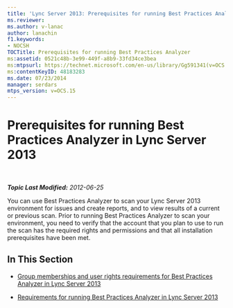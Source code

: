 ```yaml
---
title: 'Lync Server 2013: Prerequisites for running Best Practices Analyzer'
ms.reviewer: 
ms.author: v-lanac
author: lanachin
f1.keywords:
- NOCSH
TOCTitle: Prerequisites for running Best Practices Analyzer
ms:assetid: 0521c48b-3e99-449f-a8b9-33fd34ce3bea
ms:mtpsurl: https://technet.microsoft.com/en-us/library/Gg591341(v=OCS.15)
ms:contentKeyID: 48183283
ms.date: 07/23/2014
manager: serdars
mtps_version: v=OCS.15
---
```


# Prerequisites for running Best Practices Analyzer in Lync Server 2013

<div data-xmlns="http://www.w3.org/1999/xhtml">

<div class="topic" data-xmlns="http://www.w3.org/1999/xhtml" data-msxsl="urn:schemas-microsoft-com:xslt" data-cs="https://msdn.microsoft.com/">

<div data-asp="https://msdn2.microsoft.com/asp">



</div>

<div id="mainSection">

<div id="mainBody">

<span> </span>

_**Topic Last Modified:** 2012-06-25_

You can use Best Practices Analyzer to scan your Lync Server 2013 environment for issues and create reports, and to view results of a current or previous scan. Prior to running Best Practices Analyzer to scan your environment, you need to verify that the account that you plan to use to run the scan has the required rights and permissions and that all installation prerequisites have been met.

<div>

## In This Section

  - [Group memberships and user rights requirements for Best Practices Analyzer in Lync Server 2013](lync-server-2013-group-memberships-and-user-rights-requirements-for-best-practices-analyzer.md)

  - [Requirements for running Best Practices Analyzer in Lync Server 2013](lync-server-2013-requirements-for-running-best-practices-analyzer.md)

</div>

</div>

<span> </span>

</div>

</div>

</div>

